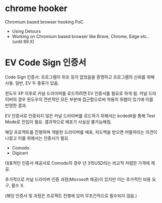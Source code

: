 # chrome hooker
 Chromium based browser hooking PoC
 
 - Using Detours
 - Working on Chromium based browser like Brave, Chrome, Edge etc.. (until 89.X)

# EV Code Sign 인증서
 Code Sign 인증서: 프로그램이 위조 등이 없었음을 증명하고 프로그램의 신뢰를 위해 사용. 일반, EV 두 종류가 있음.
 
 윈도우 XP 이후로 커널 드라이버를 로드하려면 EV 인증서를 필요로 하게 됨.
 커널 드라이버의 경우 윈도우의 전반적인 모든 부분에 접근함으로써 악용의 위협이 있기에 이를 반영한 결과.
 
 EV 인증서로 인증되지 않은 커널 드라이버를 로드하기 위해서는 bcdedit을 통해 Test Mode로 진입이 필요.
 결과적으로 배포가 사실상 불가능해짐.
 
 해당 프로젝트를 진행하며 개발한 드라이버를 배포, 피드백을 받으면 어떨까라는 의견이 나왔고 이를 위해서는 인증서가 필요.
 
 - Comodo
 - Digicert

 대표적인 인증서 제공사로 Comodo의 경우 년 315USD라는 비교적 저렴한 가격에 제공.

 추가적으로 커널 드라이버 인증 과정(Microsoft 제공)이 있지만 이는 추가적인 비용 요구, 필수 X.
 
 (해당 인증서 및 과정은 프로젝트 진행에 있어 무조건적으로 필수되지 않음.)
 

 
